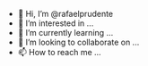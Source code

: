 - 👋 Hi, I’m @rafaelprudente
- 👀 I’m interested in ...
- 🌱 I’m currently learning ...
- 💞️ I’m looking to collaborate on ...
- 📫 How to reach me ...

<!---
rafaelprudente/rafaelprudente is a ✨ special ✨ repository because its `README.md` (this file) appears on your GitHub profile.
You can click the Preview link to take a look at your changes.
--->
